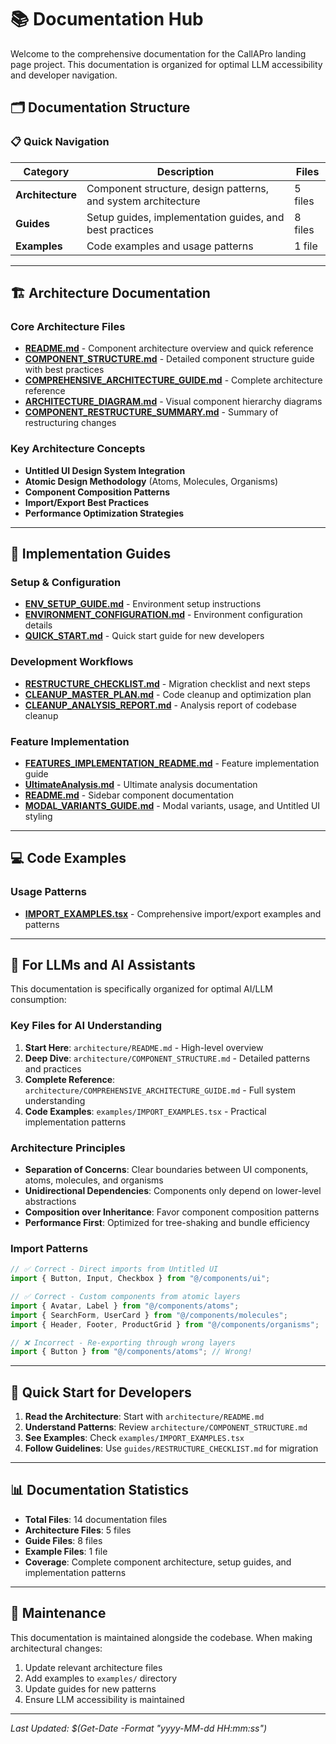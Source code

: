 # 📚 Documentation Hub

Welcome to the comprehensive documentation for the CallAPro landing page project. This documentation is organized for optimal LLM accessibility and developer navigation.

## 🗂️ Documentation Structure

### 📋 Quick Navigation

| Category         | Description                                                   | Files   |
| ---------------- | ------------------------------------------------------------- | ------- |
| **Architecture** | Component structure, design patterns, and system architecture | 5 files |
| **Guides**       | Setup guides, implementation guides, and best practices       | 8 files |
| **Examples**     | Code examples and usage patterns                              | 1 file  |

---

## 🏗️ Architecture Documentation

### Core Architecture Files

- **[README.md](./architecture/README.md)** - Component architecture overview and quick reference
- **[COMPONENT_STRUCTURE.md](./architecture/COMPONENT_STRUCTURE.md)** - Detailed component structure guide with best practices
- **[COMPREHENSIVE_ARCHITECTURE_GUIDE.md](./architecture/COMPREHENSIVE_ARCHITECTURE_GUIDE.md)** - Complete architecture reference
- **[ARCHITECTURE_DIAGRAM.md](./architecture/ARCHITECTURE_DIAGRAM.md)** - Visual component hierarchy diagrams
- **[COMPONENT_RESTRUCTURE_SUMMARY.md](./architecture/COMPONENT_RESTRUCTURE_SUMMARY.md)** - Summary of restructuring changes

### Key Architecture Concepts

- **Untitled UI Design System Integration**
- **Atomic Design Methodology** (Atoms, Molecules, Organisms)
- **Component Composition Patterns**
- **Import/Export Best Practices**
- **Performance Optimization Strategies**

---

## 📖 Implementation Guides

### Setup & Configuration

- **[ENV_SETUP_GUIDE.md](./guides/ENV_SETUP_GUIDE.md)** - Environment setup instructions
- **[ENVIRONMENT_CONFIGURATION.md](./guides/ENVIRONMENT_CONFIGURATION.md)** - Environment configuration details
- **[QUICK_START.md](./guides/QUICK_START.md)** - Quick start guide for new developers

### Development Workflows

- **[RESTRUCTURE_CHECKLIST.md](./guides/RESTRUCTURE_CHECKLIST.md)** - Migration checklist and next steps
- **[CLEANUP_MASTER_PLAN.md](./guides/CLEANUP_MASTER_PLAN.md)** - Code cleanup and optimization plan
- **[CLEANUP_ANALYSIS_REPORT.md](./guides/CLEANUP_ANALYSIS_REPORT.md)** - Analysis report of codebase cleanup

### Feature Implementation

- **[FEATURES_IMPLEMENTATION_README.md](./guides/FEATURES_IMPLEMENTATION_README.md)** - Feature implementation guide
- **[UltimateAnalysis.md](./guides/UltimateAnalysis.md)** - Ultimate analysis documentation
- **[README.md](./guides/README.md)** - Sidebar component documentation
- **[MODAL_VARIANTS_GUIDE.md](./guides/MODAL_VARIANTS_GUIDE.md)** - Modal variants, usage, and Untitled UI styling

---

## 💻 Code Examples

### Usage Patterns

- **[IMPORT_EXAMPLES.tsx](./examples/IMPORT_EXAMPLES.tsx)** - Comprehensive import/export examples and patterns

---

## 🎯 For LLMs and AI Assistants

This documentation is specifically organized for optimal AI/LLM consumption:

### Key Files for AI Understanding

1. **Start Here**: `architecture/README.md` - High-level overview
2. **Deep Dive**: `architecture/COMPONENT_STRUCTURE.md` - Detailed patterns and practices
3. **Complete Reference**: `architecture/COMPREHENSIVE_ARCHITECTURE_GUIDE.md` - Full system understanding
4. **Code Examples**: `examples/IMPORT_EXAMPLES.tsx` - Practical implementation patterns

### Architecture Principles

- **Separation of Concerns**: Clear boundaries between UI components, atoms, molecules, and organisms
- **Unidirectional Dependencies**: Components only depend on lower-level abstractions
- **Composition over Inheritance**: Favor component composition patterns
- **Performance First**: Optimized for tree-shaking and bundle efficiency

### Import Patterns

```typescript
// ✅ Correct - Direct imports from Untitled UI
import { Button, Input, Checkbox } from "@/components/ui";

// ✅ Correct - Custom components from atomic layers
import { Avatar, Label } from "@/components/atoms";
import { SearchForm, UserCard } from "@/components/molecules";
import { Header, Footer, ProductGrid } from "@/components/organisms";

// ❌ Incorrect - Re-exporting through wrong layers
import { Button } from "@/components/atoms"; // Wrong!
```

---

## 🚀 Quick Start for Developers

1. **Read the Architecture**: Start with `architecture/README.md`
2. **Understand Patterns**: Review `architecture/COMPONENT_STRUCTURE.md`
3. **See Examples**: Check `examples/IMPORT_EXAMPLES.tsx`
4. **Follow Guidelines**: Use `guides/RESTRUCTURE_CHECKLIST.md` for migration

---

## 📊 Documentation Statistics

- **Total Files**: 14 documentation files
- **Architecture Files**: 5 files
- **Guide Files**: 8 files
- **Example Files**: 1 file
- **Coverage**: Complete component architecture, setup guides, and implementation patterns

---

## 🔄 Maintenance

This documentation is maintained alongside the codebase. When making architectural changes:

1. Update relevant architecture files
2. Add examples to `examples/` directory
3. Update guides for new patterns
4. Ensure LLM accessibility is maintained

---

_Last Updated: $(Get-Date -Format "yyyy-MM-dd HH:mm:ss")_
